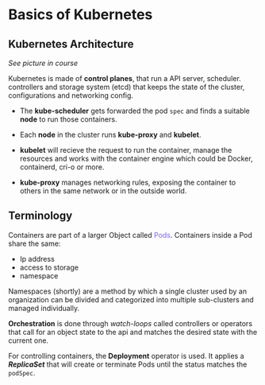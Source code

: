 # Basics of Kubernetes

## Kubernetes Architecture
*See picture in course*

Kubernetes is made of **control planes**, that run a API server, scheduler. controllers and storage system (etcd) that keeps the state of the cluster, configurations and networking config.

- The **kube-scheduler** gets forwarded the  pod `spec` and finds a suitable **node** to run those containers.
- Each **node** in the cluster runs **kube-proxy** and **kubelet**.
- **kubelet** will recieve the request to run the container, manage the resources and works with the container engine which could be Docker, containerd, cri-o or more.

- **kube-proxy** manages networking rules, exposing the container to others in the same network or in the outside world.

## Terminology
Containers are part of a larger Object called <span style="color:mediumslateblue">Pods</span>.
Containers inside a Pod share the same:
- Ip address
- access to storage
- namespace

Namespaces (shortly) are a method by which a single cluster used by an organization can be divided and categorized into multiple sub-clusters and managed individually.

**Orchestration** is done through *watch-loops* called controllers or operators that call for an object state to the api and matches the desired state with the current one.

For controlling containers, the **Deployment** operator is used. It applies a ***ReplicaSet*** that will create or terminate Pods until the status matches the `podSpec`.